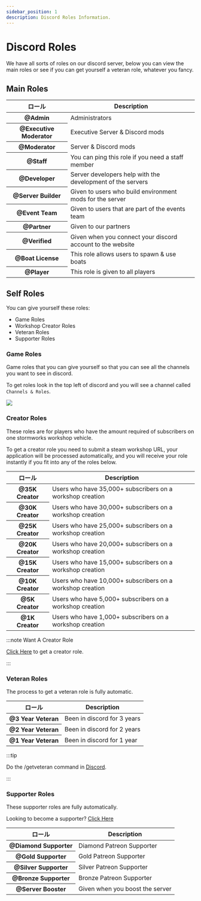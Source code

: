 ```yaml
---
sidebar_position: 1
description: Discord Roles Information.
---
```


# Discord Roles

We have all sorts of roles on our discord server, below you can view the main roles or see if you can get yourself a veteran role, whatever you fancy.

## Main Roles

<table class="table nowrap table-dark table-sm">
<thead>
<tr>
<th scope="col">ロール</th>
<th scope="col">Description</th>
</tr>
</thead>
<tbody>
<tr>
<th scope="row"><span style={{color: "#ff0000"}}>@Admin</span></th>
<td>Administrators</td>
</tr>
<tr>
<th scope="row"><span style={{color: "#fcf202"}}>@Executive Moderator</span></th>
<td>Executive Server & Discord mods</td>
</tr>
<tr>
<th scope="row"><span style={{color: "#4ee718"}}>@Moderator</span></th>
<td>Server & Discord mods</td>
</tr>
<tr>
<th scope="row"><span style={{color: "#2bac3c"}}>@Staff</span></th>
<td>You can ping this role if you need a staff member</td>
</tr>
<tr>
<th scope="row"><span style={{color: "#1e9b94"}}>@Developer</span></th>
<td>Server developers help with the development of the servers</td>
</tr>
<tr>
<th scope="row"><span style={{color: "#1aac93"}}>@Server Builder</span></th>
<td>Given to users who build environment mods for the server</td>
</tr>
<tr>
<th scope="row"><span style={{color: "#c5a138"}}>@Event Team</span></th>
<td>Given to users that are part of the events team</td>
</tr>
<tr>
<th scope="row"><span style={{color: "#ff8e01"}}>@Partner</span></th>
<td>Given to our partners</td>
</tr>

<tr>
<th scope="row"><span style={{color: "#7289da"}}>@Verified</span></th>
<td>Given when you connect your discord account to the website</td>
</tr>
<tr>
<th scope="row"><span style={{color: "#7ac2e9"}}>@Boat License</span></th>
<td>This role allows users to spawn & use boats</td>
</tr>
<tr>
<th scope="row"><span style={{color: "#99aab5"}}>@Player</span></th>
<td>This role is given to all players</td>
</tr>
</tbody>
</table>

## Self Roles

You can give yourself these roles:

- Game Roles
- Workshop Creator Roles
- Veteran Roles
- Supporter Roles

### Game Roles

Game roles that you can give yourself so that you can see all the channels you want to see in discord.

To get roles look in the top left of discord and you will see a channel called `Channels & Roles`.

<img src="/img/discord/discordgameroles.png" />


### Creator Roles

These roles are for players who have the amount required of subscribers on one stormworks workshop vehicle.

To get a creator role you need to submit a steam workshop URL, your application will be processed automatically, and you will receive your role instantly if you fit into any of the roles below.

<table class="table nowrap table-dark table-sm">
<thead>
<tr>
<th scope="col">ロール</th>
<th scope="col">Description</th>
</tr>
</thead>
<tbody>
<tr>
<th scope="row"><span style={{color: "#da5353"}}>@35K Creator</span></th>
<td>Users who have 35,000+ subscribers on a workshop creation</td>
</tr>
<tr>
<th scope="row"><span style={{color: "#da5353"}}>@30K Creator</span></th>
<td>Users who have 30,000+ subscribers on a workshop creation</td>
</tr>
<tr>
<th scope="row"><span style={{color: "#da5353"}}>@25K Creator</span></th>
<td>Users who have 25,000+ subscribers on a workshop creation</td>
</tr>
<tr>
<th scope="row"><span style={{color: "#da5353"}}>@20K Creator</span></th>
<td>Users who have 20,000+ subscribers on a workshop creation</td>
</tr>
<tr>
<th scope="row"><span style={{color: "#f35f5f"}}>@15K Creator</span></th>
<td>Users who have 15,000+ subscribers on a workshop creation</td>
</tr>
<tr>
<th scope="row"><span style={{color: "#f57575"}}>@10K Creator</span></th>
<td>Users who have 10,000+ subscribers on a workshop creation</td>
</tr>
<tr>
<th scope="row"><span style={{color: "#ff9696"}}>@5K Creator</span></th>
<td>Users who have 5,000+ subscribers on a workshop creation</td>
</tr>
<tr>
<th scope="row"><span style={{color: "#d49797"}}>@1K Creator</span></th>
<td>Users who have 1,000+ subscribers on a workshop creation</td>
</tr>
</tbody>
</table>

:::note Want A Creator Role

[Click Here](https://trickys.gg/applications/new) to get a creator role.

:::

### Veteran Roles

The process to get a veteran role is fully automatic.

<table class="table nowrap table-dark table-sm">
<thead>
<tr>
<th scope="col">ロール</th>
<th scope="col">Description</th>
</tr>
</thead>
<tbody>
<tr>
<th scope="row"><span style={{color: "#c27c0e"}}>@3 Year Veteran</span></th>
<td>Been in discord for 3 years</td>
</tr>
<tr>
<th scope="row"><span style={{color: "#c27c0e"}}>@2 Year Veteran</span></th>
<td>Been in discord for 2 years</td>
</tr>
<tr>
<th scope="row"><span style={{color: "#c27c0e"}}>@1 Year Veteran</span></th>
<td>Been in discord for 1 year</td>
</tr>
</tbody>
</table>

:::tip

Do the <a class="code-text">/getveteran</a> command in [Discord](discord://discord.com/channels/710922135580835950/723322585563267073).

:::


### Supporter Roles

These supporter roles are fully automatically.

Looking to become a supporter? [Click Here](/docs/supporters)

<table class="table nowrap table-dark table-sm">
<thead>
<tr>
<th scope="col">ロール</th>
<th scope="col">Description</th>
</tr>
</thead>
<tbody>
<tr>
<th scope="row"><span style={{color: "#05d6ff"}}>@Diamond Supporter</span></th>
<td>Diamond Patreon Supporter</td>
</tr>
<tr>
<th scope="row"><span style={{color: "#e9c716"}}>@Gold Supporter</span></th>
<td>Gold Patreon Supporter</td>
</tr>
<tr>
<th scope="row"><span style={{color: "#c0c0c0"}}>@Silver Supporter</span></th>
<td>Silver Patreon Supporter</td>
</tr>
<tr>
<th scope="row"><span style={{color: "#cd7f32"}}>@Bronze Supporter</span></th>
<td>Bronze Patreon Supporter</td>
</tr>
<tr>
<th scope="row"><span style={{color: "#ff73fa"}}>@Server Booster</span></th>
<td>Given when you boost the server</td>
</tr>
</tbody>
</table>
